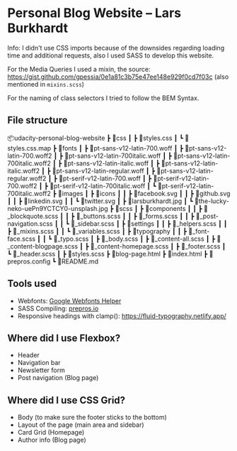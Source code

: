 # Personal Blog Website – Lars Burkhardt

Info: I didn't use CSS imports because of the downsides regarding loading time and additional requests, also I used SASS to develop this website.

For the Media Queries I used a mixin, the source: <https://gist.github.com/gpessia/0e1a81c3b75e47ee148e929f0cd7f03c> (also mentioned in `mixins.scss`)

For the naming of class selectors I tried to follow the BEM Syntax.

## File structure
📦udacity-personal-blog-website
 ┣ 📂css
 ┃ ┣ 📜styles.css
 ┃ ┗ 📜styles.css.map
 ┣ 📂fonts
 ┃ ┣ 📜pt-sans-v12-latin-700.woff
 ┃ ┣ 📜pt-sans-v12-latin-700.woff2
 ┃ ┣ 📜pt-sans-v12-latin-700italic.woff
 ┃ ┣ 📜pt-sans-v12-latin-700italic.woff2
 ┃ ┣ 📜pt-sans-v12-latin-italic.woff
 ┃ ┣ 📜pt-sans-v12-latin-italic.woff2
 ┃ ┣ 📜pt-sans-v12-latin-regular.woff
 ┃ ┣ 📜pt-sans-v12-latin-regular.woff2
 ┃ ┣ 📜pt-serif-v12-latin-700.woff
 ┃ ┣ 📜pt-serif-v12-latin-700.woff2
 ┃ ┣ 📜pt-serif-v12-latin-700italic.woff
 ┃ ┗ 📜pt-serif-v12-latin-700italic.woff2
 ┣ 📂images
 ┃ ┣ 📂icons
 ┃ ┃ ┣ 📜facebook.svg
 ┃ ┃ ┣ 📜github.svg
 ┃ ┃ ┣ 📜linkedin.svg
 ┃ ┃ ┗ 📜twitter.svg
 ┃ ┣ 📜larsburkhardt.jpg
 ┃ ┗ 📜the-lucky-neko-uePn9YCTCY0-unsplash.jpg
 ┣ 📂scss
 ┃ ┣ 📂components
 ┃ ┃ ┣ 📜_blockquote.scss
 ┃ ┃ ┣ 📜_buttons.scss
 ┃ ┃ ┣ 📜_forms.scss
 ┃ ┃ ┣ 📜_post-navigation.scss
 ┃ ┃ ┗ 📜_sidebar.scss
 ┃ ┣ 📂settings
 ┃ ┃ ┣ 📜_helpers.scss
 ┃ ┃ ┣ 📜_mixins.scss
 ┃ ┃ ┗ 📜_variables.scss
 ┃ ┣ 📂typography
 ┃ ┃ ┣ 📜_font-face.scss
 ┃ ┃ ┗ 📜_typo.scss
 ┃ ┣ 📜_body.scss
 ┃ ┣ 📜_content-all.scss
 ┃ ┣ 📜_content-blogpage.scss
 ┃ ┣ 📜_content-homepage.scss
 ┃ ┣ 📜_footer.scss
 ┃ ┗ 📜_header.scss
 ┃ ┣ 📜styles.scss
 ┣ 📜blog-page.html
 ┣ 📜index.html
 ┣ 📜prepros.config
 ┗ 📜README.md
## Tools used

- Webfonts: [Google Webfonts Helper](https://google-webfonts-helper.herokuapp.com/fonts)
- SASS Compiling: [prepros.io](https://prepros.io)
- Responsive headings with clamp(): <https://fluid-typography.netlify.app/>

## Where did I use Flexbox?

- Header
- Navigation bar
- Newsletter form
- Post navigation (Blog page)

## Where did I use CSS Grid?
- Body (to make sure the footer sticks to the bottom)
- Layout of the page (main area and sidebar)
- Card Grid (Homepage)
- Author info (Blog page)